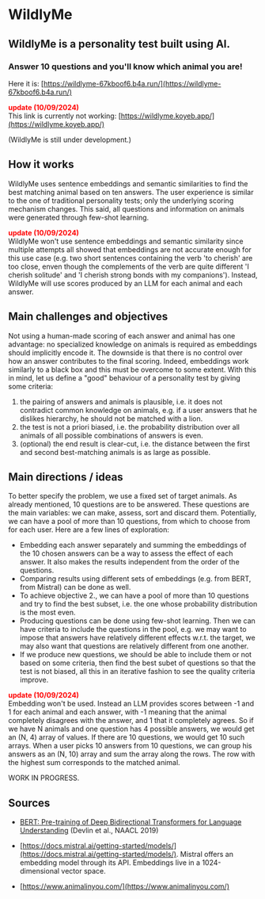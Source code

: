 # WildlyMe

## WildlyMe is a personality test built using AI. 
### Answer 10 questions and you'll know which animal you are!

Here it is: [https://wildlyme-67kboof6.b4a.run/](https://wildlyme-67kboof6.b4a.run/)

<span style="color: red;">**update (10/09/2024)**</span>   
This link is currently not working: [https://wildlyme.koyeb.app/](https://wildlyme.koyeb.app/)

(WildlyMe is still under development.)

<div class="justified">

## How it works

WildlyMe uses sentence embeddings and semantic similarities to find the best matching animal based on ten answers.
The user experience is similar to the one of traditional personality tests; only the underlying scoring mechanism changes. This said, all questions and information on animals were generated through few-shot learning.

<span style="color: red;">**update (10/09/2024)**</span>  
WildlyMe won't use sentence embeddings and semantic similarity since multiple attempts all showed that embeddings are not accurate enough for this use case (e.g. two short sentences containing the verb 'to cherish' are too close, enven though the complements of the verb are quite different 'I cherish solitude' and 'I cherish strong bonds with my companions'). Instead, WildlyMe will use scores produced by an LLM for each animal and each answer.

## Main challenges and objectives

Not using a human-made scoring of each answer and animal has one advantage: no specialized knowledge on animals is required as embeddings should implicitly encode it. The downside is that there is no control over how an answer contributes to the final scoring. 
Indeed, embeddings work similarly to a black box and this must be overcome to some extent. 
With this in mind, let us define a "good" behaviour of a personality test by giving some criteria:

1. the pairing of answers and animals is plausible, i.e. it does not contradict common knowledge on animals, e.g. if a user answers that he dislikes hierarchy, he should not be matched with a lion. 
2. the test is not a priori biased, i.e. the probability distribution over all animals of all possible combinations of answers is even.
3. (optional) the end result is clear-cut, i.e. the distance between the first and second best-matching animals is as large as possible.

## Main directions / ideas

To better specify the problem, we use a fixed set of target animals. As already mentioned, 10 questions are to be answered.
These questions are the main variables: we can make, assess, sort and discard them. Potentially, we can have a pool of more than 10 questions, from which to choose from for each user. Here are a few lines of exploration:

- Embedding each answer separately and summing the embeddings of the 10 chosen answers can be a way to assess the effect of each answer. It also makes the results independent from the order of the questions. 
- Comparing results using different sets of embeddings (e.g. from BERT, from Mistral) can be done as well.
- To achieve objective 2., we can have a pool of more than 10 questions and try to find the best subset, i.e. the one whose probability distribution is the most even. 
- Producing questions can be done using few-shot learning. Then we can have criteria to include the questions in the pool, e.g. we may want to impose that answers have relatively different effects w.r.t. the target, we may also want that questions are relatively different from one another.
- If we produce new questions, we should be able to include them or not based on some criteria, then find the best subet of questions so that the test is not biased, all this in an iterative fashion to see the quality criteria improve.

<span style="color: red;">**update (10/09/2024)**</span>  
Embedding won't be used. Instead an LLM provides scores between -1 and 1 for each animal and each answer, with -1 meaning that the animal completely disagrees with the answer, and 1 that it completely agrees. So if we have N animals and one question has 4 possible answers, we would get an (N, 4) array of values. If there are 10 questions, we would get 10 such arrays. When a user picks 10 answers from 10 questions, we can group his answers as an (N, 10) array and sum the array along the rows. The row with the highest sum corresponds to the matched animal.

WORK IN PROGRESS.

## Sources

- [BERT: Pre-training of Deep Bidirectional Transformers for Language Understanding](https://aclanthology.org/N19-1423) (Devlin et al., NAACL 2019)  

- [https://docs.mistral.ai/getting-started/models/](https://docs.mistral.ai/getting-started/models/). Mistral offers an embedding model through its API. Embeddings live in a 1024-dimensional vector space.

- [https://www.animalinyou.com/](https://www.animalinyou.com/)
